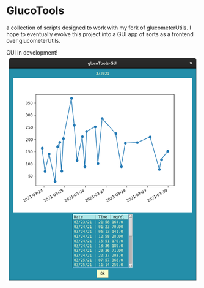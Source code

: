 # GlucoTools
a collection of scripts designed to work with
my fork of glucometerUtils. I hope to eventually evolve this project
into a GUI app of sorts as a frontend over glucometerUtils.

GUI in development!
![](GUItools/guiToolstheme.png?raw=true)

